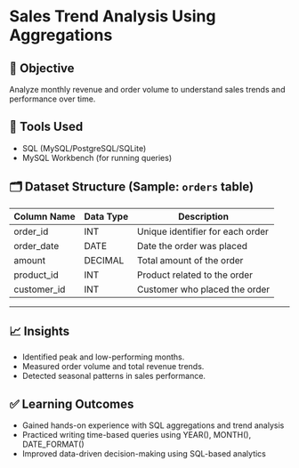 # Sales Trend Analysis Using Aggregations

## 📌 Objective
Analyze monthly revenue and order volume to understand sales trends and performance over time.

## 🧰 Tools Used
- SQL (MySQL/PostgreSQL/SQLite)
- MySQL Workbench (for running queries)

## 🗂️ Dataset Structure (Sample: `orders` table)
| Column Name | Data Type | Description                         |
|-------------|-----------|-------------------------------------|
| order_id    | INT       | Unique identifier for each order    |
| order_date  | DATE      | Date the order was placed           |
| amount      | DECIMAL   | Total amount of the order           |
| product_id  | INT       | Product related to the order        |
| customer_id | INT       | Customer who placed the order       |

---

## 📈 Insights
- Identified peak and low-performing months.
- Measured order volume and total revenue trends.
- Detected seasonal patterns in sales performance.

## ✅ Learning Outcomes
- Gained hands-on experience with SQL aggregations and trend analysis
- Practiced writing time-based queries using YEAR(), MONTH(), DATE_FORMAT()
- Improved data-driven decision-making using SQL-based analytics

